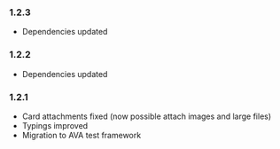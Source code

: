### 1.2.3

- Dependencies updated

### 1.2.2

- Dependencies updated

### 1.2.1

- Card attachments fixed (now possible attach images and large files)
- Typings improved
- Migration to AVA test framework
